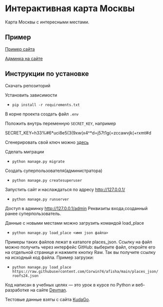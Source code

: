 # Интерактивная карта Москвы

Карта Москвы с интересными местами.


## Пример
[Пример сайта](https://is.shockland.ru)

[Админка на сайте](https://is.shockland.ru/admin)


## Инструкции по установке

Скачать репозиторий

Установить зависимости

* `pip install -r requirements.txt`

В корне проекта создать файл `.env`

Положить внутрь переменную `SECRET_KEY`, например

SECRET_KEY=h33%#6*uci8e5(3(9xw(x4^*d=j57t1g(=zccawvjk(+rxmt#d

Сгенерировать свой ключ можно [здесь](https://djecrety.ir/)

Сделать миграции
* `python manage.py migrate`

Создать суперпользователя(администратора)
* `python manage.py createsuperuser`

Запустить сайт и наслаждаться по адресу http://127.0.0.1/
* `python manage.py runserver` 

Доступ в админку http://127.0.0.1/admin
Реквизиты входа,созданный ранее суперпользователь.

Данные с новыми местами можно загрузить командой load_place
*  `python manage.py load_place <имя json файла>`

Примеры таких файлов лежат в каталоге places_json. Ссылку на файл можно получить через интерфейс GitHub: выберите файл, откройте его на отдельной странице и нажмите кнопку Raw. Так вы получите ссылку на исходный код файла. Пример загрузки:

*  `python manage.py load_place https://raw.githubusercontent.com/Corwin74/afisha/main/places_json/roofs24.json`

Код написан в учебных целях — это урок в курсе по Python и веб-разработке на сайте [Devman](https://dvmn.org).

Тестовые данные взяты с сайта [KudaGo](https://kudago.com).

